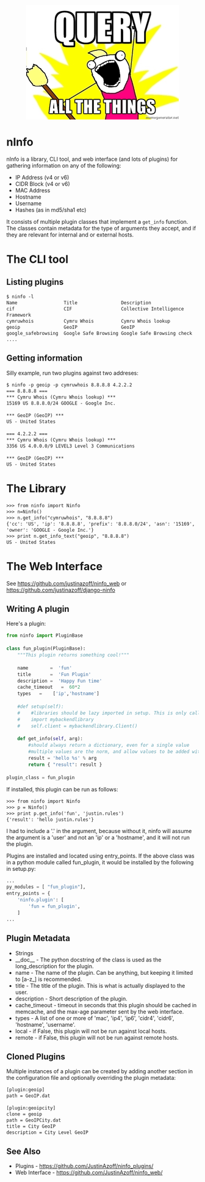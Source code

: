 <p align="center"><img src="meme.jpeg"/></p>

nInfo
=====

nInfo is a library, CLI tool, and web interface (and lots of plugins) for gathering information on any of the following:

 * IP Address (v4 or v6)
 * CIDR Block (v4 or v6)
 * MAC Address
 * Hostname
 * Username
 * Hashes (as in md5/sha1 etc)

It consists of multiple plugin classes that implement a `get_info` function.
The classes contain metadata for the type of arguments they accept, and if
they are relevant for internal and or external hosts.

The CLI tool
============

Listing plugins
---------------

    $ ninfo -l
    Name                 Title                Description
    cif                  CIF                  Collective Intelligence Framework
    cymruwhois           Cymru Whois          Cymru Whois lookup
    geoip                GeoIP                GeoIP
    google_safebrowsing  Google Safe Browsing Google Safe Browsing check
    ....

Getting information
-------------------

Silly example, run two plugins against two addreses:

    $ ninfo -p geoip -p cymruwhois 8.8.8.8 4.2.2.2
    === 8.8.8.8 === 
    *** Cymru Whois (Cymru Whois lookup) ***
    15169 US 8.8.8.0/24 GOOGLE - Google Inc.

    *** GeoIP (GeoIP) ***
    US - United States

    === 4.2.2.2 === 
    *** Cymru Whois (Cymru Whois lookup) ***
    3356 US 4.0.0.0/9 LEVEL3 Level 3 Communications

    *** GeoIP (GeoIP) ***
    US - United States

The Library
===========

    >>> from ninfo import Ninfo
    >>> n=Ninfo()
    >>> n.get_info("cymruwhois", "8.8.8.8")
    {'cc': 'US', 'ip': '8.8.8.8', 'prefix': '8.8.8.0/24', 'asn': '15169', 'owner': 'GOOGLE - Google Inc.'}
    >>> print n.get_info_text("geoip", "8.8.8.8")
    US - United States

The Web Interface
=================

See https://github.com/justinazoff/ninfo_web or https://github.com/justinazoff/django-ninfo

Writing A plugin
----------------

Here's a plugin:

```python
from ninfo import PluginBase

class fun_plugin(PluginBase):
    """This plugin returns something cool!"""

    name        =  'fun'
    title       =  'Fun Plugin'
    description =  'Happy Fun time'
    cache_timeout   =  60*2
    types   =    ['ip','hostname']

    #def setup(self):
    #    #libraries should be lazy imported in setup. This is only called once.
    #    import mybackendlibrary
    #    self.client = mybackendlibrary.Client()

    def get_info(self, arg):
        #should always return a dictionary, even for a single value
        #multiple values are the norm, and allow values to be added without breakage
        result = 'hello %s' % arg
        return { "result": result }

plugin_class = fun_plugin
```

If installed, this plugin can be run as follows:

    >>> from ninfo import Ninfo
    >>> p = Ninfo()
    >>> print p.get_info('fun', 'justin.rules')
    {'result': 'hello justin.rules'}

I had to include a '.' in the argument, because without it, ninfo will assume
the argument is a 'user' and not an 'ip' or a 'hostname', and it will not run
the plugin.

Plugins are installed and located using entry_points. If the above class was in a python module
called fun_plugin, it would be installed by the following in setup.py:

```python
...
py_modules = [ "fun_plugin"],
entry_points = {
    'ninfo.plugin': [
        'fun = fun_plugin',
    ]
...
```

Plugin Metadata
---------------

* Strings
 * \_\_doc\_\_ - The python docstring of the class is used as the long_description for the plugin.
 * name - The name of the plugin. Can be anything, but keeping it limited to [a-z_] is recommended.
 * title - The title of the plugin. This is what is actually displayed to the user.
 * description - Short description of the plugin.
* cache_timeout - timeout in seconds that this plugin should be cached in
      memcache, and the max-age parameter sent by the web interface.
* types - A list of one or more of 'mac', 'ip4', 'ip6', 'cidr4', 'cidr6', 'hostname', 'username'.
* local - if False, this plugin will not be run against local hosts.
* remote - if False, this plugin will not be run against remote hosts.

Cloned Plugins
--------------

Multiple instances of a plugin can be created by adding another section in the
configuration file and optionally overriding the plugin metadata:

    [plugin:geoip]
    path = GeoIP.dat

    [plugin:geoipcity]
    clone = geoip
    path = GeoIPCity.dat
    title = City GeoIP
    description = City Level GeoIP

See Also
--------

* Plugins - https://github.com/JustinAzoff/ninfo_plugins/
* Web Interface - https://github.com/JustinAzoff/ninfo_web/
